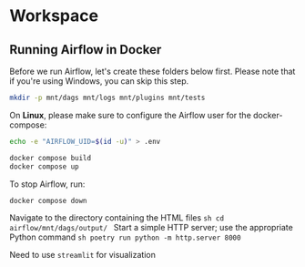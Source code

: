 # Workspace

## Running Airflow in Docker

Before we run Airflow, let's create these folders below first. Please note that if you're using Windows, you can skip this step.

```sh
mkdir -p mnt/dags mnt/logs mnt/plugins mnt/tests
```

On **Linux**, please make sure to configure the Airflow user for the docker-compose:

```sh
echo -e "AIRFLOW_UID=$(id -u)" > .env
```

```sh
docker compose build
docker compose up
```

To stop Airflow, run:

```bash
docker compose down
```

Navigate to the directory containing the HTML files
```sh cd airflow/mnt/dags/output/ ```
Start a simple HTTP server; use the appropriate Python command
```sh poetry run python -m http.server 8000 ```

Need to use ``` streamlit ``` for visualization 
